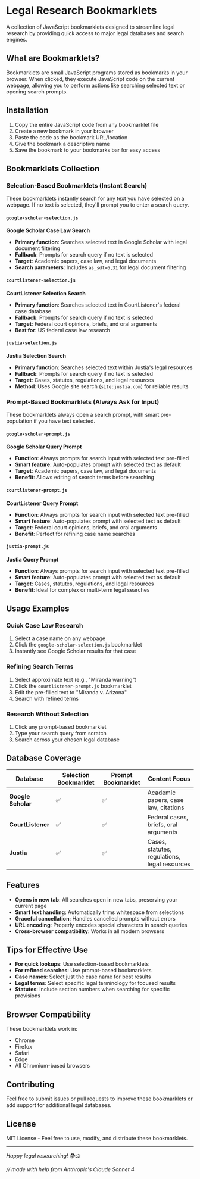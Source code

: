 # Legal Research Bookmarklets

A collection of JavaScript bookmarklets designed to streamline legal research by providing quick access to major legal databases and search engines.

## What are Bookmarklets?

Bookmarklets are small JavaScript programs stored as bookmarks in your browser. When clicked, they execute JavaScript code on the current webpage, allowing you to perform actions like searching selected text or opening search prompts.

## Installation

1. Copy the entire JavaScript code from any bookmarklet file
2. Create a new bookmark in your browser
3. Paste the code as the bookmark URL/location
4. Give the bookmark a descriptive name
5. Save the bookmark to your bookmarks bar for easy access

## Bookmarklets Collection

### Selection-Based Bookmarklets (Instant Search)

These bookmarklets instantly search for any text you have selected on a webpage. If no text is selected, they'll prompt you to enter a search query.

#### `google-scholar-selection.js`
**Google Scholar Case Law Search**
- **Primary function**: Searches selected text in Google Scholar with legal document filtering
- **Fallback**: Prompts for search query if no text is selected
- **Target**: Academic papers, case law, and legal documents
- **Search parameters**: Includes `as_sdt=6,31` for legal document filtering

#### `courtlistener-selection.js`
**CourtListener Selection Search**
- **Primary function**: Searches selected text in CourtListener's federal case database
- **Fallback**: Prompts for search query if no text is selected
- **Target**: Federal court opinions, briefs, and oral arguments
- **Best for**: US federal case law research

#### `justia-selection.js`
**Justia Selection Search**
- **Primary function**: Searches selected text within Justia's legal resources
- **Fallback**: Prompts for search query if no text is selected
- **Target**: Cases, statutes, regulations, and legal resources
- **Method**: Uses Google site search (`site:justia.com`) for reliable results

### Prompt-Based Bookmarklets (Always Ask for Input)

These bookmarklets always open a search prompt, with smart pre-population if you have text selected.

#### `google-scholar-prompt.js`
**Google Scholar Query Prompt**
- **Function**: Always prompts for search input with selected text pre-filled
- **Smart feature**: Auto-populates prompt with selected text as default
- **Target**: Academic papers, case law, and legal documents
- **Benefit**: Allows editing of search terms before searching

#### `courtlistener-prompt.js`
**CourtListener Query Prompt**
- **Function**: Always prompts for search input with selected text pre-filled
- **Smart feature**: Auto-populates prompt with selected text as default
- **Target**: Federal court opinions, briefs, and oral arguments
- **Benefit**: Perfect for refining case name searches

#### `justia-prompt.js`
**Justia Query Prompt**
- **Function**: Always prompts for search input with selected text pre-filled
- **Smart feature**: Auto-populates prompt with selected text as default
- **Target**: Cases, statutes, regulations, and legal resources
- **Benefit**: Ideal for complex or multi-term legal searches

## Usage Examples

### Quick Case Law Research
1. Select a case name on any webpage
2. Click the `google-scholar-selection.js` bookmarklet
3. Instantly see Google Scholar results for that case

### Refining Search Terms
1. Select approximate text (e.g., "Miranda warning")
2. Click the `courtlistener-prompt.js` bookmarklet
3. Edit the pre-filled text to "Miranda v. Arizona" 
4. Search with refined terms

### Research Without Selection
1. Click any prompt-based bookmarklet
2. Type your search query from scratch
3. Search across your chosen legal database

## Database Coverage

| Database | Selection Bookmarklet | Prompt Bookmarklet | Content Focus |
|----------|----------------------|-------------------|---------------|
| **Google Scholar** | ✅ | ✅ | Academic papers, case law, citations |
| **CourtListener** | ✅ | ✅ | Federal cases, briefs, oral arguments |
| **Justia** | ✅ | ✅ | Cases, statutes, regulations, legal resources |

## Features

- **Opens in new tab**: All searches open in new tabs, preserving your current page
- **Smart text handling**: Automatically trims whitespace from selections
- **Graceful cancellation**: Handles cancelled prompts without errors
- **URL encoding**: Properly encodes special characters in search queries
- **Cross-browser compatibility**: Works in all modern browsers

## Tips for Effective Use

- **For quick lookups**: Use selection-based bookmarklets
- **For refined searches**: Use prompt-based bookmarklets
- **Case names**: Select just the case name for best results
- **Legal terms**: Select specific legal terminology for focused results
- **Statutes**: Include section numbers when searching for specific provisions

## Browser Compatibility

These bookmarklets work in:
- Chrome
- Firefox
- Safari
- Edge
- All Chromium-based browsers

## Contributing

Feel free to submit issues or pull requests to improve these bookmarklets or add support for additional legal databases.

## License

MIT License - Feel free to use, modify, and distribute these bookmarklets.

---

*Happy legal researching! 📚⚖️*

_// made with help from Anthropic's Claude Sonnet 4_
